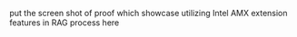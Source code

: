 put the screen shot of proof which showcase utilizing Intel AMX extension features in RAG process here
